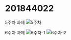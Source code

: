 # 201844022
 5주차 과제
![5주차](https://user-images.githubusercontent.com/65655267/162271118-5c03e0fb-7969-4e33-95d9-a1fec57ead34.PNG)

6주차 과제 
![6주차-1](https://user-images.githubusercontent.com/65655267/162446543-fd09863d-af2f-4573-b583-9b6c5bc4de96.PNG)
![6주차-2](https://user-images.githubusercontent.com/65655267/162446559-f357cf2a-64d0-4c1e-b303-c8cbb0713e7b.PNG)
